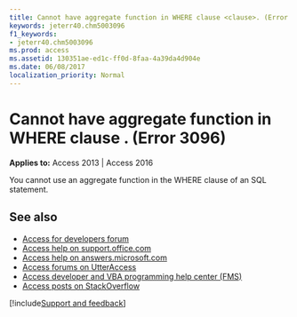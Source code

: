 ```yaml
---
title: Cannot have aggregate function in WHERE clause <clause>. (Error 3096)
keywords: jeterr40.chm5003096
f1_keywords:
- jeterr40.chm5003096
ms.prod: access
ms.assetid: 130351ae-ed1c-ff0d-8faa-4a39da4d904e
ms.date: 06/08/2017
localization_priority: Normal
---
```



# Cannot have aggregate function in WHERE clause <clause>. (Error 3096)

  

**Applies to:** Access 2013 | Access 2016

You cannot use an aggregate function in the WHERE clause of an SQL statement.

## See also

- [Access for developers forum](https://social.msdn.microsoft.com/Forums/office/home?forum=accessdev)
- [Access help on support.office.com](https://support.office.com/search/results?query=Access)
- [Access help on answers.microsoft.com](https://answers.microsoft.com/)
- [Access forums on UtterAccess](http://www.utteraccess.com/forum/index.php?act=idx)
- [Access developer and VBA programming help center (FMS)](http://www.fmsinc.com/MicrosoftAccess/developer/)
- [Access posts on StackOverflow](https://stackoverflow.com/questions/tagged/ms-access)

[!include[Support and feedback](~/includes/feedback-boilerplate.md)]
